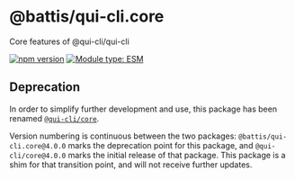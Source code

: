 # @battis/qui-cli.core

Core features of @qui-cli/qui-cli

[![npm version](https://badge.fury.io/js/@battis%2Fqui-cli.core.svg)](https://npmjs.com/package/@battis/qui-cli.core)
[![Module type: ESM](https://img.shields.io/badge/module%20type-esm-brightgreen)](https://nodejs.org/api/esm.html)

## Deprecation

In order to simplify further development and use, this package has been renamed [`@qui-cli/core`](https://npmjs.com/package/@qui-cli/core).

Version numbering is continuous between the two packages: `@battis/qui-cli.core@4.0.0` marks the deprecation point for this package, and `@qui-cli/core@4.0.0` marks the initial release of that package. This package is a shim for that transition point, and will not receive further updates.
